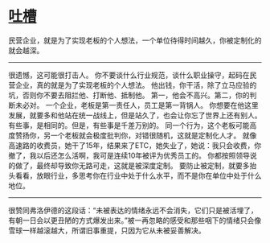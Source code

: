 # [吐槽](https://github.com/platojobs/SFLOG/issues/82)

民营企业，就是为了实现老板的个人想法，一个单位待得时间越久，你被定制化的就会越深。

---

很遗憾，这可能很打击人。
你不要谈什么行业规范，谈什么职业操守，起码在民营企业，真的就是为了实现老板的个人想法。
他出钱，你干活，除了立马应验的坑，否则你不要去阻拦他、打断他、抵制他。
第一，他会不高兴。第二，你的判断未必对。
一个企业，老板是第一责任人，员工是第一背锅人。
你想要在他这里发展，就要多和他站在统一战线上，但是站久了，也会让你忘了世界上还有别人。
有些事，是相同的。但是，有些事是千差万别的。
同一个行为，这个老板可能高度赞扬你，另一个老板就会极度批判你，对错很随机，这就是定制化人才。
就像高速路的收费员，她干了15年，结果来了ETC，她失业了，她说：我只会收费，你撤了，我以后还怎么活啊，我可是连续10年被评为优秀员工的。
你都按照领导说的做了，最终却导致你无路可走，这就是被深度定制。
要防止被定制，就要多抬头看看，放眼行业，多思考你在行业中处于什么水平，而不是你在单位中处于什么地位。

---

很赞同弗洛伊德的这段话：“未被表达的情绪永远不会消失，它们只是被活埋了，有朝一日会以更丑陋的方式爆发出来。”被一再忽略的感受和那些咽下的情绪只会像雪球一样越滚越大，所谓旧事重提，只因为它从未被妥善解决。 ​